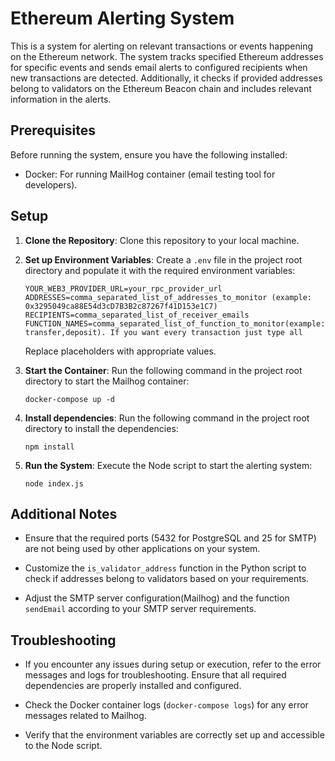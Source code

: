 # Ethereum Alerting System

This is a system for alerting on relevant transactions or events happening on the Ethereum network. The system tracks specified Ethereum addresses for specific events and sends email alerts to configured recipients when new transactions are detected. Additionally, it checks if provided addresses belong to validators on the Ethereum Beacon chain and includes relevant information in the alerts.

## Prerequisites

Before running the system, ensure you have the following installed:

- Docker: For running MailHog container (email testing tool for developers).

## Setup

1. **Clone the Repository**: Clone this repository to your local machine.

2. **Set up Environment Variables**: Create a `.env` file in the project root directory and populate it with the required environment variables:

   ```
   YOUR_WEB3_PROVIDER_URL=your_rpc_provider_url
   ADDRESSES=comma_separated_list_of_addresses_to_monitor (example: 0x3295049ca88E54d3cD7B3B2c87267f41D153e1C7)
   RECIPIENTS=comma_separated_list_of_receiver_emails
   FUNCTION_NAMES=comma_separated_list_of_function_to_monitor(example: transfer,deposit). If you want every transaction just type all
   ```

   Replace placeholders with appropriate values.

3. **Start the Container**: Run the following command in the project root directory to start the Mailhog container:

   ```
   docker-compose up -d
   ```

4. **Install dependencies**: Run the following command in the project root directory to install the dependencies:

   ```
   npm install
   ```

5. **Run the System**: Execute the Node script to start the alerting system:

   ```
   node index.js
   ```

## Additional Notes

- Ensure that the required ports (5432 for PostgreSQL and 25 for SMTP) are not being used by other applications on your system.

- Customize the `is_validator_address` function in the Python script to check if addresses belong to validators based on your requirements.

- Adjust the SMTP server configuration(Mailhog) and the function `sendEmail` according to your SMTP server requirements.

## Troubleshooting

- If you encounter any issues during setup or execution, refer to the error messages and logs for troubleshooting. Ensure that all required dependencies are properly installed and configured.

- Check the Docker container logs (`docker-compose logs`) for any error messages related to Mailhog.

- Verify that the environment variables are correctly set up and accessible to the Node script.
